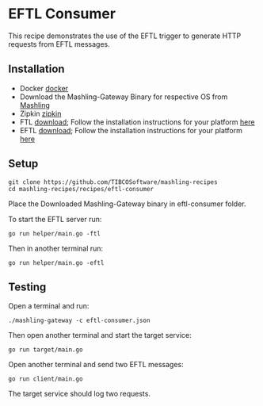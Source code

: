 # EFTL Consumer
This recipe demonstrates the use of the EFTL trigger to generate HTTP requests from EFTL messages.

## Installation
* Docker [docker](https://www.docker.com)
* Download the Mashling-Gateway Binary for respective OS from [Mashling](https://github.com/TIBCOSoftware/mashling/tree/master#installation-and-usage)
* Zipkin [zipkin](http://zipkin.io/pages/quickstart)
* FTL [download](https://www.tibco.com/products/tibco-ftl);
Follow the installation instructions for your platform [here](https://docs.tibco.com/pub/ftl/5.3.2/doc/pdf/TIB_ftl_5.3_Installation.pdf)
* EFTL [download](https://www.tibco.com/products/tibco-eftl);
Follow the installation instructions for your platform [here](https://docs.tibco.com/pub/eftl/3.2.0/doc/html/GUID-9F5E7521-39B1-4DFD-B2E6-35164F9406CD.html)

## Setup
```
git clone https://github.com/TIBCOSoftware/mashling-recipes
cd mashling-recipes/recipes/eftl-consumer
```
Place the Downloaded Mashling-Gateway binary in eftl-consumer folder.

To start the EFTL server run:
```
go run helper/main.go -ftl
```

Then in another terminal run:
```
go run helper/main.go -eftl
```

## Testing
Open a terminal and run:
```
./mashling-gateway -c eftl-consumer.json
```

Then open another terminal and start the target service:
```
go run target/main.go
```

Open another terminal and send two EFTL messages:
```
go run client/main.go
```

The target service should log two requests.
